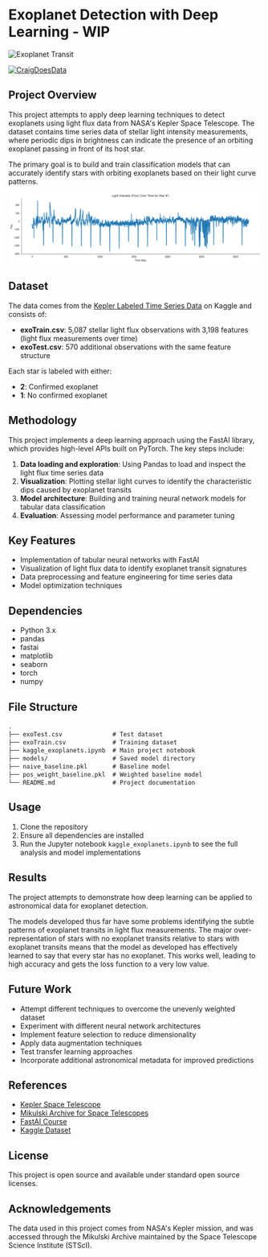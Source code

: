 # Exoplanet Detection with Deep Learning - WIP

![Exoplanet Transit](https://exoplanets.nasa.gov/system/resources/detail_files/697_StarShade_transit.gif)

[![CraigDoesData][logo]][link]

[logo]: https://github.com/thecraigd/Python_SQL/raw/master/img/logo.png
[link]: https://www.craigdoesdata.com/

## Project Overview

This project attempts to apply deep learning techniques to detect exoplanets using light flux data from NASA's Kepler Space Telescope. The dataset contains time series data of stellar light intensity measurements, where periodic dips in brightness can indicate the presence of an orbiting exoplanet passing in front of its host star.

The primary goal is to build and train classification models that can accurately identify stars with orbiting exoplanets based on their light curve patterns.

![Light Flux Star](/img/light_flux_star1.png)

## Dataset

The data comes from the [Kepler Labeled Time Series Data](https://www.kaggle.com/datasets/keplersmachines/kepler-labelled-time-series-data) on Kaggle and consists of:

- **exoTrain.csv**: 5,087 stellar light flux observations with 3,198 features (light flux measurements over time)
- **exoTest.csv**: 570 additional observations with the same feature structure

Each star is labeled with either:
- **2**: Confirmed exoplanet
- **1**: No confirmed exoplanet

## Methodology

This project implements a deep learning approach using the FastAI library, which provides high-level APIs built on PyTorch. The key steps include:

1. **Data loading and exploration**: Using Pandas to load and inspect the light flux time series data
2. **Visualization**: Plotting stellar light curves to identify the characteristic dips caused by exoplanet transits
3. **Model architecture**: Building and training neural network models for tabular data classification
4. **Evaluation**: Assessing model performance and parameter tuning

## Key Features

- Implementation of tabular neural networks with FastAI
- Visualization of light flux data to identify exoplanet transit signatures
- Data preprocessing and feature engineering for time series data
- Model optimization techniques

## Dependencies

- Python 3.x
- pandas
- fastai
- matplotlib
- seaborn
- torch
- numpy

## File Structure

```
.
├── exoTest.csv              # Test dataset
├── exoTrain.csv             # Training dataset 
├── kaggle_exoplanets.ipynb  # Main project notebook
├── models/                  # Saved model directory
├── naive_baseline.pkl       # Baseline model
├── pos_weight_baseline.pkl  # Weighted baseline model
└── README.md                # Project documentation
```

## Usage

1. Clone the repository
2. Ensure all dependencies are installed
3. Run the Jupyter notebook `kaggle_exoplanets.ipynb` to see the full analysis and model implementations

## Results

The project attempts to demonstrate how deep learning can be applied to astronomical data for exoplanet detection. 

The models developed thus far have some problems identifying the subtle patterns of exoplanet transits in light flux measurements. The major over-representation of stars with no exoplanet transits relative to stars with exoplanet transits means that the model as developed has effectively learned to say that every star has no exoplanet. This works well, leading to high accuracy and gets the loss function to a very low value.

## Future Work

- Attempt different techniques to overcome the unevenly weighted dataset
- Experiment with different neural network architectures
- Implement feature selection to reduce dimensionality
- Apply data augmentation techniques
- Test transfer learning approaches
- Incorporate additional astronomical metadata for improved predictions

## References

- [Kepler Space Telescope](https://www.nasa.gov/mission_pages/kepler/main/index.html)
- [Mikulski Archive for Space Telescopes](https://archive.stsci.edu/missions-and-data/k2)
- [FastAI Course](https://course.fast.ai/)
- [Kaggle Dataset](https://www.kaggle.com/datasets/keplersmachines/kepler-labelled-time-series-data)

## License

This project is open source and available under standard open source licenses.

## Acknowledgements

The data used in this project comes from NASA's Kepler mission, and was accessed through the Mikulski Archive maintained by the Space Telescope Science Institute (STScI).
